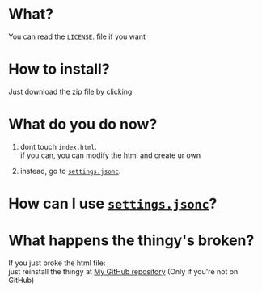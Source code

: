 <!-- VSCode users, if you see this, click [Ctrl+Shift+V] or [Cmd+Shift+V] -->

# What?
You can read the [`LICENSE`](./LICENSE). file if you want

# How to install?
Just download the zip file by clicking

# What do you do now?
1. dont touch `index.html`. <br>
if you can, you can modify the html and create ur own

2. instead, go to [`settings.jsonc`](./settings.jsonc).

# How can I use [`settings.jsonc`](./settings.jsonc)?

# What happens the thingy's broken?
If you just broke the html file:<br> just reinstall the thingy at [My GitHub repository](https://github.com/AlaTomKing/easy-sorting-algorithm-generator) (Only if you're not on GitHub)
